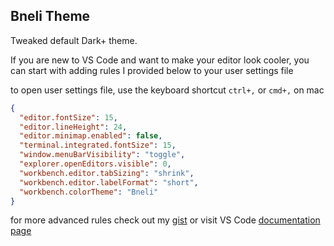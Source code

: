 ## Bneli Theme

Tweaked default Dark+ theme.

If you are new to VS Code and want to make your editor look cooler, you can start with adding rules I provided below to your user settings file

to open user settings file, use the keyboard shortcut `ctrl+,` or `cmd+,` on mac

```json
{
  "editor.fontSize": 15,
  "editor.lineHeight": 24,
  "editor.minimap.enabled": false,
  "terminal.integrated.fontSize": 15,
  "window.menuBarVisibility": "toggle",
  "explorer.openEditors.visible": 0,
  "workbench.editor.tabSizing": "shrink",
  "workbench.editor.labelFormat": "short",
  "workbench.colorTheme": "Bneli"
}
```

for more advanced rules check out my [gist](https://gist.github.com/davidkvara/3623dcfa4c944d6c391ec6c14b0ffba0#file-settings-json) or visit VS Code [documentation page](https://code.visualstudio.com/docs/getstarted/settings#_settings-editor)
